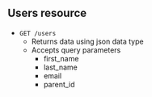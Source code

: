 ## Users resource

- `GET /users`
  - Returns data using json data type
  - Accepts query parameters
    - first_name
    - last_name
    - email
    - parent_id